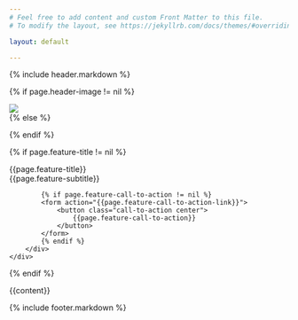```yaml
---
# Feel free to add content and custom Front Matter to this file.
# To modify the layout, see https://jekyllrb.com/docs/themes/#overriding-theme-defaults

layout: default

---
```


<!-- top header for all pages -->
{% include header.markdown %}

<!-- perhaps we have an image to show? -->
{% if page.header-image != nil %}
<div id="header-image">
    <div id="blur-bar"></div>
    <img src="{{page.header-image}}" />
</div>
{% else %}

{% endif %}

<!-- check for potential feature page -->
{% if page.feature-title != nil %}
    <div id="feature-element">
        <div id="backing-image" style="background-image:url('{{page.feature-image}}')"></div>
        <div id="feature-block">
            <div id="feature-title">{{page.feature-title}}</div>
            <div id="feature-subtitle">{{page.feature-subtitle}}</div>

            {% if page.feature-call-to-action != nil %}
            <form action="{{page.feature-call-to-action-link}}">
                <button class="call-to-action center">
                    {{page.feature-call-to-action}}
                </button>
            </form>
            {% endif %}
        </div>
    </div>
{% endif %}


<div id="page-container">
    {{content}}
</div>

<!-- footer -->
{% include footer.markdown %}